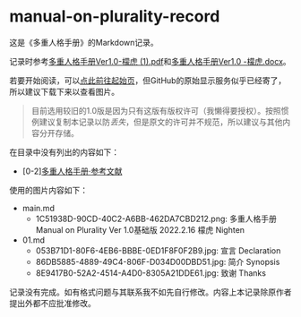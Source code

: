 # manual-on-plurality-record

这是《多重人格手册》的Markdown记录。

记录时参考[多重人格手册Ver1.0-檬虎 \(1\).pdf](raw.pdf "raw.pdf")和[多重人格手册Ver1.0 -檬虎.docx](raw.docx "raw.docx")。

若要开始阅读，可以[点此前往起始页](main.md "main.md")，但GitHub的原始显示服务似乎已经寄了，所以建议下载下来以查看图片。

> 目前选用较旧的1.0版是因为只有这版有版权许可（我懒得要授权）。按照惯例建议复制本记录以防*丢失*，但是原文的许可并不规范，所以建议与其他内容分开存储。

在目录中没有列出的内容如下：

- \[0-2\][多重人格手册·参考文献](02.md)

使用的图片内容如下：

- main.md
	- 1C51938D-90CD-40C2-A6BB-462DA7CBD212.png: 多重人格手册 Manual on Plurality Ver 1.0基础版 2022.2.16 檬虎 Nighten
- 01.md
	- 053B71D1-80F6-4EB6-BBBE-0ED1F8F0F2B9.jpg: 宣言 Declaration
	- 86DB5885-4889-49C4-806F-D034D00DBD51.jpg: 简介 Synopsis
	- 8E9417B0-52A2-4514-A4D0-8305A21DDE61.jpg: 致谢 Thanks

记录没有完成。如有格式问题与其联系我不如先自行修改。内容上本记录除原作者提出外都不应批准修改。
